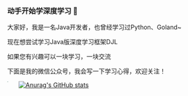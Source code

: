 ### 动手开始学深度学习 👋

大家好，我是一名Java开发者，也曾经学习过Python、Goland~

现在想尝试学习Java版深度学习框架DJL

如果您有兴趣可以一块学习，一块交流

下面是我的微信公众号，我会写一下学习心得，欢迎关注！

<img src="https://www.d2lcoder.com/wechat.jpg"  width="260"  style="float:left;zoom:10%;" />


[![Anurag's GitHub stats](https://github-readme-stats.vercel.app/api?username=ousinka&show_icons=true&theme=radical&count_private=true)](https://github.com/ousinka/)

<!--
**ousinka/ousinka** is a ✨ _special_ ✨ repository because its `README.md` (this file) appears on your GitHub profile.

Here are some ideas to get you started:

- 🔭 I’m currently working on ...
- 🌱 I’m currently learning ...
- 👯 I’m looking to collaborate on ...
- 🤔 I’m looking for help with ...
- 💬 Ask me about ...
- 📫 How to reach me: ...
- 😄 Pronouns: ...
- ⚡ Fun fact: ...
-->
